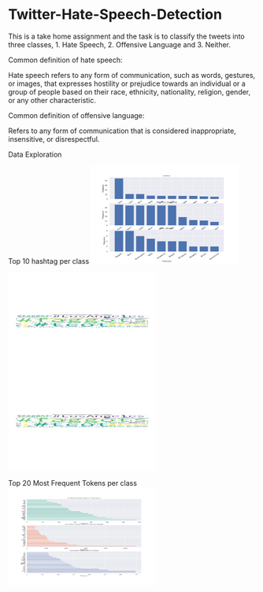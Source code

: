 # Twitter-Hate-Speech-Detection

This is a take home assignment and the task is to classify the tweets into three classes, 1. Hate Speech, 2. Offensive Language and 3. Neither.

Common definition of hate speech:

Hate speech refers to any form of communication, such as words, gestures, or images, that expresses hostility or prejudice towards an individual or a group of people based on their race, ethnicity, nationality, religion, gender, or any other characteristic.

Common definition of offensive language:

Refers to any form of communication that is considered inappropriate, insensitive, or disrespectful.

Data Exploration 

Top 10 hashtag per class
<img src="visualizations/Top_10_Most_Hashtags.jpg" alt="Top 10 Most Hashtags per class" width="300" height="200">

<img src="visualizations/hate_speech_hashtag_wordcloud.jpg" alt="Top 10 Most Hashtags per class" width="300" height="200">

<img src="visualizations/hate_speech_hashtag_wordcloud.jpg" alt="Top 10 Most Hashtags per class" width="300" height="200">

Top 20 Most Frequent Tokens per class
<img src="visualizations/Top_20_Most_Frequent Tokens.jpg" alt="Top 20 Most Frequent Tokens per class" width="300" height="200">




